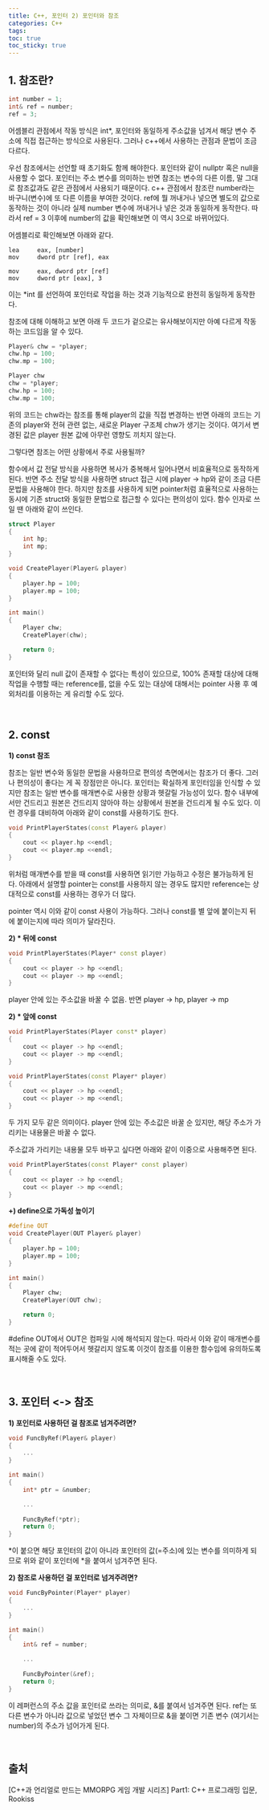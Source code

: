 ```yaml
---
title: C++, 포인터 2) 포인터와 참조
categories: C++
tags: 
toc: true
toc_sticky: true
---
```


## **1. 참조란?**

```c++
int number = 1;
int& ref = number;
ref = 3;
```
어셈블리 관점에서 작동 방식은 int*, 포인터와 동일하게 주소값을 넘겨서 해당 변수 주소에 직접 접근하는 방식으로 사용된다. 그러나 c++에서 사용하는 관점과 문법이 조금 다르다.

우선 참조에서는 선언할 때 초기화도 함께 해야한다. 포인터와 같이 nullptr 혹은 null을 사용할 수 없다. 포인터는 주소 변수를 의미하는 반면 참조는 변수의 다른 이름, 말 그대로 참조값과도 같은 관점에서 사용되기 때문이다. c++ 관점에서 참조란 number라는 바구니(변수)에 또 다른 이름을 부여한 것이다. ref에 뭘 꺼내거나 넣으면 별도의 값으로 동작하는 것이 아니라 실제 number 변수에 꺼내거나 넣은 것과 동일하게 동작한다. 따라서 ref = 3 이후에 number의 값을 확인해보면 이 역시 3으로 바뀌어있다. 

어셈블리로 확인해보면 아래와 같다.

```
lea     eax, [number]
mov     dword ptr [ref], eax

mov     eax, dword ptr [ref]
mov     dword ptr [eax], 3
```
이는 *int 를 선언하여 포인터로 작업을 하는 것과 기능적으로 완전히 동일하게 동작한다. 

참조에 대해 이해하고 보면 아래 두 코드가 겉으로는 유사해보이지만 아예 다르게 작동하는 코드임을 알 수 있다. 

```c++
Player& chw = *player;
chw.hp = 100;
chw.mp = 100;
```

```c++
Player chw 
chw = *player;
chw.hp = 100;
chw.mp = 100;
```
위의 코드는 chw라는 참조를 통해 player의 값을 직접 변경하는 반면 아래의 코드는 기존의 player와 전혀 관련 없는, 새로운 Player 구조체 chw가 생기는 것이다. 여기서 변경된 값은 player 원본 값에 아무런 영향도 끼치지 않는다.

그렇다면 참조는 어떤 상황에서 주로 사용될까?

함수에서 값 전달 방식을 사용하면 복사가 중복해서 일어나면서 비효율적으로 동작하게 된다. 반면 주소 전달 방식을 사용하면 struct 접근 시에 player -> hp와 같이 조금 다른 문법을 사용해야 한다. 하지만 참조를 사용하게 되면 pointer처럼 효율적으로 사용하는 동시에 기존 struct와 동일한 문법으로 접근할 수 있다는 편의성이 있다. 함수 인자로 쓰일 땐 아래와 같이 쓰인다.

```c++
struct Player
{
    int hp;
    int mp;
}

void CreatePlayer(Player& player)
{
    player.hp = 100;
    player.mp = 100;
}

int main()
{
    Player chw; 
    CreatePlayer(chw);

    return 0;
}
```

포인터와 달리 null 값이 존재할 수 없다는 특성이 있으므로, 100% 존재할 대상에 대해 작업을 수행할 때는 reference를, 없을 수도 있는 대상에 대해서는 pointer 사용 후 예외처리를 이용하는 게 유리할 수도 있다. 

<br/>

## **2. const**

**1) const 참조**

참조는 일반 변수와 동일한 문법을 사용하므로 편의성 측면에서는 참조가 더 좋다. 그러나 편의성이 좋다는 게 꼭 장점만은 아니다. 포인터는 확실하게 포인터임을 인식할 수 있지만 참조는 일반 변수를 매개변수로 사용한 상황과 헷갈릴 가능성이 있다. 함수 내부에서만 건드리고 원본은 건드리지 않아야 하는 상황에서 원본을 건드리게 될 수도 있다. 이런 경우를 대비하여 아래와 같이 const를 사용하기도 한다. 

```c++
void PrintPlayerStates(const Player& player)
{
    cout << player.hp <<endl;
    cout << player.mp <<endl;
}
```
위처럼 매개변수를 받을 때 const를 사용하면 읽기만 가능하고 수정은 불가능하게 된다. 아래에서 설명할 pointer는 const를 사용하지 않는 경우도 많지만 reference는 상대적으로 const를 사용하는 경우가 더 많다. 

pointer 역시 이와 같이 const 사용이 가능하다. 그러나 const를 별 앞에 붙이는지 뒤에 붙이는지에 따라 의미가 달라진다.

**2) * 뒤에 const**

```c++
void PrintPlayerStates(Player* const player)
{
    cout << player -> hp <<endl;
    cout << player -> mp <<endl;
}
```
player 안에 있는 주소값을 바꿀 수 없음. 반면 player -> hp, player -> mp


**2) * 앞에 const**
```c++
void PrintPlayerStates(Player const* player)
{
    cout << player -> hp <<endl;
    cout << player -> mp <<endl;
}
```
```c++
void PrintPlayerStates(const Player* player)
{
    cout << player -> hp <<endl;
    cout << player -> mp <<endl;
}
```
두 가지 모두 같은 의미이다. player 안에 있는 주소값은 바꿀 순 있지만, 해당 주소가 가리키는 내용물은 바꿀 수 없다. 

주소값과 가리키는 내용물 모두 바꾸고 싶다면 아래와 같이 이중으로 사용해주면 된다.

```c++
void PrintPlayerStates(const Player* const player)
{
    cout << player -> hp <<endl;
    cout << player -> mp <<endl;
}
``` 
**+) define으로 가독성 높이기**

```c++
#define OUT
void CreatePlayer(OUT Player& player)
{
    player.hp = 100;
    player.mp = 100;
}

int main()
{
    Player chw; 
    CreatePlayer(OUT chw);

    return 0;
}
```
#define OUT에서 OUT은 컴파일 시에 해석되지 않는다. 따라서 이와 같이 매개변수를 적는 곳에 같이 적어두어서 헷갈리지 않도록 이것이 참조를 이용한 함수임에 유의하도록 표시해줄 수도 있다. 

<br/>

## **3. 포인터 <-> 참조**

**1) 포인터로 사용하던 걸 참조로 넘겨주려면?**

```c++
void FuncByRef(Player& player)
{
    ...
}

int main()
{
    int* ptr = &number;

    ...
    
    FuncByRef(*ptr);
    return 0;
}
```
*이 붙으면 해당 포인터의 값이 아니라 포인터의 값(=주소)에 있는 변수를 의미하게 되므로 위와 같이 포인터에 *을 붙여서 넘겨주면 된다. 

**2) 참조로 사용하던 걸 포인터로 넘겨주려면?**

```c++
void FuncByPointer(Player* player)
{
    ...
}

int main()
{
    int& ref = number;

    ...
    
    FuncByPointer(&ref);
    return 0;
}
```

이 레퍼런스의 주소 값을 포인터로 쓰라는 의미로, &를 붙여서 넘겨주면 된다. ref는 또 다른 변수가 아니라 값으로 넣었던 변수 그 자체이므로 &을 붙이면 기존 변수 (여기서는 number)의 주소가 넘어가게 된다. 

<br/>



## **출처**

[C++과 언리얼로 만드는 MMORPG 게임 개발 시리즈] Part1: C++ 프로그래밍 입문, Rookiss
